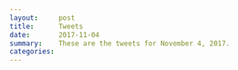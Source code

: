 ```yaml
---
layout:     post
title:      Tweets
date:       2017-11-04
summary:    These are the tweets for November 4, 2017.
categories:
---
```


